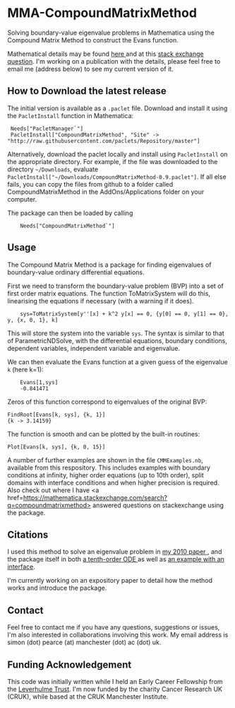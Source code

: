 # MMA-CompoundMatrixMethod
Solving boundary-value eigenvalue problems in Mathematica using the Compound Matrix Method to construct the Evans function.

Mathematical details may be found <a href=http://www.maths.gla.ac.uk/~xl/FYB-background.pdf>here </a> and at this <a href=https://mathematica.stackexchange.com/questions/155079/finding-eigenvalues-for-a-boundary-value-problem>stack exchange question</a>. I'm working on a publication with the details, please feel free to email me (address below) to see my current version of it.


## How to Download the latest release
 The initial version is available as a  `.paclet` file. Download and install it using the `PacletInstall` function in Mathematica:
 
     Needs["PacletManager`"]
     PacletInstall["CompoundMatrixMethod", "Site" -> "http://raw.githubusercontent.com/paclets/Repository/master"]
        
Alternatively, download the paclet locally and install using `PacletInstall` on the appropriate directory. For example, if the file was downloaded to the directory `~/Downloads`, evaluate  `PacletInstall["~/Downloads/CompoundMatrixMethod-0.9.paclet"]`. If all else fails, you can copy the files from github to a folder called CompoundMatrixMethod in  the AddOns/Applications folder on your computer.

The package can then be loaded by calling 

        Needs["CompoundMatrixMethod`"]

## Usage

The Compound Matrix Method is a package for finding eigenvalues of boundary-value ordinary differential equations.

First we need to transform the boundary-value problem (BVP) into a set of first order matrix equations. The function ToMatrixSystem will do this, linearising the equations if necessary (with a warning if it does). 

        sys=ToMatrixSystem[y''[x] + k^2 y[x] == 0, {y[0] == 0, y[1] == 0}, y, {x, 0, 1}, k]

This will store the system into the variable `sys`. The syntax is similar to that of ParametricNDSolve, with the differential equations, boundary conditions, dependent variables, independent variable and eigenvalue.

We can then evaluate the Evans function at a given guess of the eigenvalue `k` (here k=1):

        Evans[1,sys]
        -0.841471
    
Zeros of this function correspond to eigenvalues of the original BVP: 

    FindRoot[Evans[k, sys], {k, 1}]
    {k -> 3.14159}
    
The function is smooth and can be plotted by the built-in routines:
    
    Plot[Evans[k, sys], {k, 0, 15}]
   
A number of further examples are shown in the file `CMMExamples.nb`, available from this respository. This includes examples with boundary conditions at infinity, higher order equations (up to 10th order), split domains with interface conditions and when higher precision is required. Also check out where I have <a href=https://mathematica.stackexchange.com/search?q=compoundmatrixmethod> answered questions on stackexchange using the package</a>.


## Citations

I used this method to solve an eigenvalue problem in <a href=https://doi.org//10.1093/imamat/hxq026>my 2010 paper </a>, and the package itself in both <a href=https://link.springer.com/article/10.1007/s11538-018-0505-4>a tenth-order ODE </a> as well as <a href=https://journals.aps.org/pre/abstract/10.1103/PhysRevE.98.033003>an example with an interface</a>. 

I'm currently working on an expository paper to detail how the method works and introduce the package.  

## Contact

Feel free to contact me if you have any questions, suggestions or issues, I'm also interested in collaborations involving this work.
My email address is simon (dot) pearce (at) manchester (dot) ac (dot) uk. 

## Funding Acknowledgement

This code was initially written while I held an Early Career Fellowship from the <a href=https://www.leverhulme.ac.uk>Leverhulme Trust</a>. I'm now funded by the charity Cancer Research UK (CRUK), while based at the CRUK Manchester Institute.
